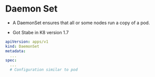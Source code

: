 # Daemon Set

- A DaemonSet ensures that all or some nodes run a copy of a pod.

- Got Stabe in K8 version 1.7


```yaml
apiVersion: apps/v1
kind: DaemonSet
metadata:
  ...
spec:
  ...
  # Configuration similar to pod
```
